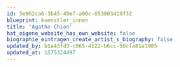```yaml
---
id: 5e962ca6-3b45-49ef-a00c-853003410f32
blueprint: kuenstler_innen
title: 'Agathe Chion'
hat_eigene_website_has_own_website: false
biographie_eintragen_create_artist_s_biography: false
updated_by: b1a43fd3-c865-4122-b6cc-50cfa81a1985
updated_at: 1675324497
---
```

